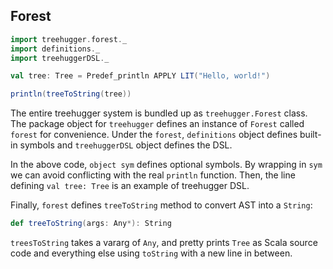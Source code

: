 Forest
------

```scala
import treehugger.forest._
import definitions._
import treehuggerDSL._

val tree: Tree = Predef_println APPLY LIT("Hello, world!")

println(treeToString(tree))
```

The entire treehugger system is bundled up as `treehugger.Forest` class. The package object for `treehugger` defines an instance of `Forest` called `forest` for convenience.  Under the `forest`, `definitions` object defines built-in symbols and `treehuggerDSL` object defines the DSL.

In the above code, `object sym` defines optional symbols. By wrapping in `sym` we can avoid conflicting with the real `println` function. Then, the line defining `val tree: Tree` is an example of treehugger DSL.

Finally, `forest` defines `treeToString` method to convert AST into a `String`:

```scala
def treeToString(args: Any*): String
```

`treesToString` takes a vararg of `Any`, and pretty prints `Tree` as Scala source code and everything else using `toString` with a new line in between.
